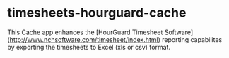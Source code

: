 # timesheets-hourguard-cache
This Cache app enhances the [HourGuard Timesheet Software] (http://www.nchsoftware.com/timesheet/index.html) reporting capabilites by exporting the timesheets to Excel (xls or csv) format.

